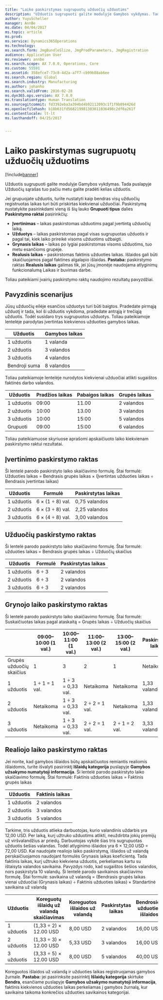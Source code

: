 ```yaml
---
title: "Laiko paskirstymas sugrupuotų užduočių užduotims"
description: "Užduotis sugrupuoti galite modulyje Gamybos vykdymas. Tada puslapyje Užduočių sąrašas tuo pačiu metu galite pradėti kelias užduotis."
author: YuyuScheller
manager: AnnBe
ms.date: 04/04/2017
ms.topic: article
ms.prod: 
ms.service: Dynamics365Operations
ms.technology: 
ms.search.form: JmgBundleSlize, JmgProdParameters, JmgRegistration
audience: Application User
ms.reviewer: annbe
ms.search.scope: AX 7.0.0, Operations, Core
ms.custom: 55591
ms.assetid: 358efce7-73c8-4d2a-a7f7-cb99b88ab6ee
ms.search.region: Global
ms.search.industry: Manufacturing
ms.author: johanho
ms.search.validFrom: 2016-02-28
ms.dyn365.ops.version: AX 7.0.0
ms.translationtype: Human Translation
ms.sourcegitcommit: fd3392eba3a394bd4b92112093c1f1f9b894426d
ms.openlocfilehash: b18b631fd568219981303611036498c2df0a261f
ms.contentlocale: lt-lt
ms.lasthandoff: 04/25/2017


---
```


# <a name="allocate-time-to-jobs-in-a-job-bundle"></a>Laiko paskirstymas sugrupuotų užduočių užduotims

[!include[banner](../includes/banner.md)]


Užduotis sugrupuoti galite modulyje Gamybos vykdymas. Tada puslapyje Užduočių sąrašas tuo pačiu metu galite pradėti kelias užduotis.

Jei grupuojate užduotis, turite nustatyti kaip bendras visų užduočių registruotas laikas turi būti priskirtas kiekvienai užduočiai. Paskirstymą nustatykite pasirinkdami vieną iš šių lauko **Grupuoti tipus** dalies **Paskirstymo raktai** pasirinkčių:

-   **Įvertinimas** – laikas paskirstomas užduotims pagal įvertintą užduočių laiką.
-   **Užduotys** – laikas paskirstomas pagal visas sugrupuotas užduotis ir pagal tai, kiek laiko prireikė visoms užduotims užbaigti.
-   **Grynasis laikas** – laikas po lygiai paskirstomas visoms užduotims, tuo metu esančioms grupėje.
-   **Realusis laikas** – paskirstomas faktinis užduoties laikas. Išlaidos gali būti skaičiuojamos pagal faktines algalapio išlaidas. **Pastaba:** paskirstymo raktas **Realusis laikas** galimas tik, jei jūsų įmonėje naudojama atlyginimų funkcionalumą Laikas ir buvimas darbe.

Toliau pateikiami įvairių paskirstymo raktų naudojimo rezultatų pavyzdžiai.

## <a name="example-scenario"></a>Pavyzdinis scenarijus
Jūsų užduočių eilėje esančios užduotys turi būti baigtos. Pradedate pirmąją užduotį ir tada, kol ši užduotis vykdoma, pradedate antrąją ir trečiąją užduotis. Todėl susidaro trys sugrupuotos užduotys. Toliau pateikiamoje lentelėje parodytas įvertintas kiekvienos užduoties gamybos laikas.

| Užduotis   | Gamybos laikas |
|-------|-----------------|
| 1 užduotis | 1 valanda          |
| 2 užduotis | 3 valandos         |
| 3 užduotis | 4 valandos         |
| Bendroji suma | 8 valandos         |

Toliau pateikiamoje lentelėje nurodytos kiekvienai užduočiai atlikti sugaištos faktinės darbo valandos.

| Užduotis    | Pradžios laikas | Pabaigos laikas | Grupės laikas |
|--------|------------|----------|-------------|
| 1 užduotis  | 09:00      | 11.00    | 2 valandos     |
| 2 užduotis  | 10:00      | 13.00    | 3 valandos     |
| 3 užduotis  | 10:00      | 15:00    | 5 valandos     |
| Grupuoti | 09:00      | 15:00    | 6 valandos     |

Toliau pateikiamuose skyriuose aprašomi apskaičiuoto laiko kiekvienam paskirstymo raktui rezultatai.

## <a name="estimation-allocation-key"></a>Įvertinimo paskirstymo raktas
Ši lentelė parodo paskirstyto laiko skaičiavimo formulę. Štai formulė: Užduoties laikas = Bendrasis grupės laikas × (Įvertintas užduoties laikas ÷ Bendrasis įvertintas laikas)

| Užduotis   | Formulė           | Paskirstytas laikas |
|-------|-------------------|----------------|
| 1 užduotis | 6 × (1 ÷ 8) val. | 0,75 valandos      |
| 2 užduotis | 6 × (3 ÷ 8) val. | 2,25 valandos     |
| 3 užduotis | 6 × (4 ÷ 8) val. | 3,00 valandos     |

## <a name="jobs-allocation-key"></a>Užduočių paskirstymo raktas
Ši lentelė parodo paskirstyto laiko skaičiavimo formulę. Štai formulė: užduoties laikas = Bendrasis grupės laikas ÷ Užduočių skaičius

| Užduotis   | Formulė | Paskirstytas laikas |
|-------|---------|----------------|
| 1 užduotis | 6 ÷ 3   | 2 valandos        |
| 2 užduotis | 6 ÷ 3   | 2 valandos        |
| 3 užduotis | 6 ÷ 3   | 2 valandos        |

## <a name="net-time-allocation-key"></a>Grynojo laiko paskirstymo raktas
Ši lentelė parodo paskirstyto laiko skaičiavimo formulę. Štai formulė: Suskaičiuotas laikas pagal ataskaitą = Grupės laikas ÷ Užduočių skaičius

|                              | 09:00–10:00 (1 val.) | 10:00–11:00 (1 val.) | 11:00–13:00 (2 val.) | 13:00–15:00 (2 val.) | Paskirstytas laikas |
|------------------------------|----------------------|----------------------|-----------------------|-----------------------|----------------|
| Grupės užduočių skaičius | 1                    | 3                    | 2                     | 1                     | Netaikoma |
| 1 užduotis                        | 1 ÷ 1 = 1 val.       | 1 ÷ 3 = 0,33 val.    | Netaikoma        | Netaikoma        | 1,33 valandos     |
| 2 užduotis                        | Netaikoma       | 1 ÷ 3 = 0,33 val.    | 2 ÷ 2 = 1 val.        | Netaikoma        | 1,33 valandos     |
| 3 užduotis                        | Netaikoma       | 1 ÷ 3 = 0,33 val.    | 2 ÷ 2 = 1 val.        | 2 ÷ 1 = 2 val.       | 3,33 valandos     |

## <a name="real-time-allocation-key"></a>Realiojo laiko paskirstymo raktas
Jei norite, kad gamybos išlaidos būtų apskaičiuotos remiantis realiomis išlaidomis, turite išvalyti pasirinktį **Išlaidų kategorija** puslapyje **Gamybos užsakymo numatytoji informacija**. Ši lentelė parodo paskirstyto laiko skaičiavimo formulę. Štai formulė: Faktinis užduoties laikas = Faktinis grupės laikas

| Užduotis   | Faktinis laikas |
|-------|-------------|
| 1 užduotis | 2 valandos     |
| 2 užduotis | 3 valandos     |
| 3 užduotis | 5 valandos     |

Tarkime, tris užduotis atlieka darbuotojas, kurio valandinis uždarbis yra 12,00 USD. Per laiką, kurį užtruko užduotims atlikti, neuždirbta jokių premijų už viršvalandžius ar priedų. Darbuotojas vykdė šias tris sugrupuotas užduotis šešias valandas. Todėl atlyginimo išlaidos yra 6 × 12,00 USD = 72,00 USD. Kai naudojate realiojo laiko paskirstymą, išlaidos už valandą perskaičiuojamos naudojant formulės Grynasis laikas koeficientą. Tada faktinis laikas, kurį užtruko kiekviena užduotis, perkeliamas kartu su ištaisyta valandos savikaina. Pavyzdys rodo, kad sugaištos šešios valandos, nors paskirstyta 10 valandų. Ši lentelė parodo savikainos skaičiavimo formulę. Štai formulė: savikaina už valandą = (Bendrasis grupės laikas vienai užduočiai (Grynasis laikas) ÷ Faktinis užduoties laikas) × Standartinė savikaina už valandą

| Užduotis   | Koreguotų išlaidų už valandą skaičiavimas | Koreguotos išlaidos už valandą | Paskirstytas laikas | Bendrosios užduoties išlaidos |
|-------|----------------------------------------|-------------------------|----------------|-------------------|
| 1 užduotis | (1,33 ÷ 2) × 12.00 USD                 | 8,00 USD                | 2 valandos        | 16,00 USD         |
| 2 užduotis | (1,33 ÷ 3) × 12.00 USD                 | 5,33 USD                | 3 valandos        | 16,00 USD         |
| 3 užduotis | (3,33 ÷ 5) × 12.00 USD                 | 8,00 USD                | 5 valandos        | 40,00 USD         |

Koreguotos išlaidos už valandą ir užduoties laikas registruojamas gamybos žurnale. **Pastaba:** jei pasirinksite pasirinktį **Išlaidų kategorija** skirtuke **Bendra**, esančiame puslapyje **Gamybos užsakymo numatytoji informacija**, faktinis kiekvienos užduoties laikas perkeliamas į gamybos žurnalą, kur savikaina taikoma konkrečios užduoties savikainos kategorijai.




